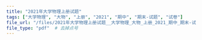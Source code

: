 ```yaml
---
title: "2021年大学物理上册试题"
tags: ["大学物理", "大物", "上册", "2021", "期中", "期末-试题", "试卷"]
file_url: "/files/2021年大学物理上册试题__大学物理_大物_上册_2021_期中_期末-试题_试卷__.pdf"
file_type: "pdf"  # 去掉点号
---
```




<!-- 文件类型: .pdf -->
<!-- 文件图标: 📄 -->
